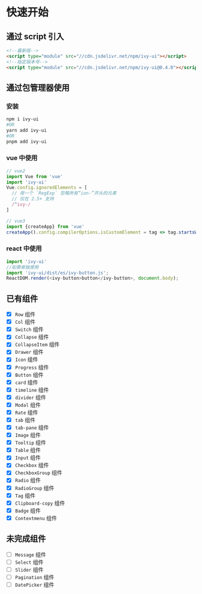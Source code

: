 # 快速开始

## 通过 script 引入

```html
<!--最新版-->
<script type="module" src="//cdn.jsdelivr.net/npm/ivy-ui"></script>
<!--指定版本号-->
<script type="module" src="//cdn.jsdelivr.net/npm/ivy-ui@0.4.0"></script>
```

## 通过包管理器使用

### 安装

```bash
npm i ivy-ui
#OR
yarn add ivy-ui
#OR
pnpm add ivy-ui
```

### vue 中使用

```js
// vue2
import Vue from 'vue'
import 'ivy-ui'
Vue.config.ignoredElements = [
  // 用一个 `RegExp` 忽略所有“ion-”开头的元素
  // 仅在 2.5+ 支持
  /^ivy-/
]

// vue3
import {createApp} from 'vue'
createApp().config.compilerOptions.isCustomElement = tag => tag.startsWith('ivy-')
```

### react 中使用

```js
import 'ivy-ui'
//如需单独使用
import 'ivy-ui/dist/es/ivy-button.js';
ReactDOM.render(<ivy-button>button</ivy-button>, document.body);
```

## 已有组件

- [x] `Row` 组件
- [x] `Col` 组件
- [x] `Switch` 组件
- [x] `Collapse` 组件
- [x] `CollapseItem` 组件
- [x] `Drawer` 组件
- [x] `Icon` 组件
- [x] `Progress` 组件
- [x] `Button` 组件
- [x] `card` 组件
- [x] `timeline` 组件
- [x] `divider` 组件
- [x] `Modal` 组件
- [x] `Rate` 组件
- [x] `tab` 组件
- [x] `tab-pane` 组件
- [x] `Image` 组件
- [x] `Tooltip` 组件
- [x] `Table` 组件
- [x] `Input` 组件
- [x] `Checkbox` 组件
- [x] `CheckboxGroup` 组件
- [x] `Radio` 组件
- [x] `RadioGroup` 组件
- [x] `Tag` 组件
- [x] `Clipboard-copy` 组件
- [x] `Badge` 组件
- [x] `Contextmenu` 组件

## 未完成组件

- [ ] `Message` 组件
- [ ] `Select` 组件
- [ ] `Slider` 组件
- [ ] `Pagination` 组件
- [ ] `DatePicker` 组件

